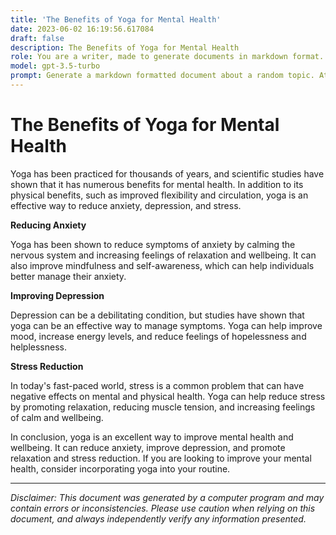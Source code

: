```yaml
---
title: 'The Benefits of Yoga for Mental Health'
date: 2023-06-02 16:19:56.617084
draft: false
description: The Benefits of Yoga for Mental Health
role: You are a writer, made to generate documents in markdown format. It is very important that all of the documents you generate are in valid markdown format.
model: gpt-3.5-turbo
prompt: Generate a markdown formatted document about a random topic. At the bottom, include a disclaimer explaining that the document was generated by you. The first line of the document should be the title. Make sure that the entire document is in proper markdown format, using a mix of various tags to make the document visually appealing.
---
```


# The Benefits of Yoga for Mental Health

Yoga has been practiced for thousands of years, and scientific studies have shown that it has numerous benefits for mental health. In addition to its physical benefits, such as improved flexibility and circulation, yoga is an effective way to reduce anxiety, depression, and stress.

**Reducing Anxiety**

Yoga has been shown to reduce symptoms of anxiety by calming the nervous system and increasing feelings of relaxation and wellbeing. It can also improve mindfulness and self-awareness, which can help individuals better manage their anxiety.

**Improving Depression**

Depression can be a debilitating condition, but studies have shown that yoga can be an effective way to manage symptoms. Yoga can help improve mood, increase energy levels, and reduce feelings of hopelessness and helplessness.

**Stress Reduction**

In today's fast-paced world, stress is a common problem that can have negative effects on mental and physical health. Yoga can help reduce stress by promoting relaxation, reducing muscle tension, and increasing feelings of calm and wellbeing.

In conclusion, yoga is an excellent way to improve mental health and wellbeing. It can reduce anxiety, improve depression, and promote relaxation and stress reduction. If you are looking to improve your mental health, consider incorporating yoga into your routine.

---

*Disclaimer: This document was generated by a computer program and may contain errors or inconsistencies. Please use caution when relying on this document, and always independently verify any information presented.*